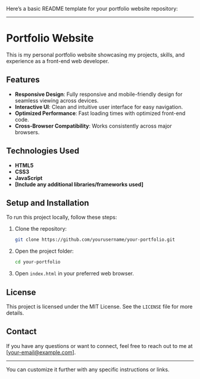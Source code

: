 Here’s a basic README template for your portfolio website repository:

---

# Portfolio Website

This is my personal portfolio website showcasing my projects, skills, and experience as a front-end web developer.

## Features

- **Responsive Design**: Fully responsive and mobile-friendly design for seamless viewing across devices.
- **Interactive UI**: Clean and intuitive user interface for easy navigation.
- **Optimized Performance**: Fast loading times with optimized front-end code.
- **Cross-Browser Compatibility**: Works consistently across major browsers.

## Technologies Used

- **HTML5**
- **CSS3**
- **JavaScript**
- **[Include any additional libraries/frameworks used]**

## Setup and Installation

To run this project locally, follow these steps:

1. Clone the repository:
   ```bash
   git clone https://github.com/yourusername/your-portfolio.git
   ```
2. Open the project folder:
   ```bash
   cd your-portfolio
   ```
3. Open `index.html` in your preferred web browser.

## License

This project is licensed under the MIT License. See the `LICENSE` file for more details.

## Contact

If you have any questions or want to connect, feel free to reach out to me at [your-email@example.com].

---

You can customize it further with any specific instructions or links.
